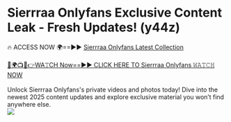 # Sierrraa Onlyfans Exclusive Content Leak - Fresh Updates! (y44z)

🔥 ACCESS NOW 🌍==►► <a href="https://tinyurl.com/kvy9nzfs" rel="nofollow">Sierrraa Onlyfans Latest Collection</a>
<br><br>
[🔴🌍📺📱👉WA𝚃CH Now==►► CLICK HERE TO Sierrraa Onlyfans 𝚆𝙰𝚃𝙲𝙷 NOW](https://tinyurl.com/kvy9nzfs)
<br><br>
Unlock Sierrraa Onlyfans's private videos and photos today! Dive into the newest 2025 content updates and explore exclusive material you won’t find anywhere else.
<br>
<a href="https://tinyurl.com/kvy9nzfs" rel="nofollow" data-target="animated-image.originalLink"><img src="https://camo.githubusercontent.com/8a4f000d20f83aca3bf7ec5f350d767afa0574a8a352519fd8cfa583a6f93a33/68747470733a2f2f692e696d6775722e636f6d2f644a486b345a712e676966" data-canonical-src="https://i.imgur.com/dJHk4Zq.gif" style="max-width: 100%; display: inline-block;" data-target="animated-image.originalImage"></a>
<br>
